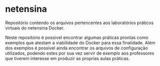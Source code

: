 # netensina
Repositório contendo os arquivos pertencentes aos laboratórios práticos virtuais do netensina Docker. 

Neste repositório é possivel encontrar algumas práticas prontas como exemplos que atestam a viabilidade do Docker para essa finalidade.
Além dos exemplos é possivel ainda encontrar os arquivos de configuração utilizados, podendo estes por sua vez servir de exemplo aos professores que tiverem interesse em produzir as proprias aulas práticas.
